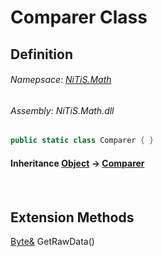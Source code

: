 # Comparer Class
## Definition

###### Namepsace: [NiTiS.Math](https://nitis-dev.github.io/NiTiSLibsWiki/Namespaces/NiTiS.Math)
###### Assembly: NiTiS.Math.dll

#### 
```c#
public static class Comparer { }
```
#### Inheritance [Object](https://docs.microsoft.com/dotnet/api/system.object) &#8594; [Comparer](https://nitis-dev.github.io/NiTiSLibsWiki/NiTiS/Math/Comparer)  
#### 

<br>

  
  
  
  
## Extension Methods
[Byte&](https://docs.microsoft.com/dotnet/api/system.byte&) GetRawData()  

  

